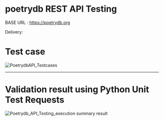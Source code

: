# poetrydb REST API Testing
BASE URL : https://poetrydb.org

Delivery:
# Test case
![PoetrydbAPI_Testcases](https://github.com/Rico-creator1/PoetrydbAPI_testing/assets/55780542/0af22948-9454-464e-9e18-6505be72fdda)

------------------------------------------------------------
# Validation result using Python Unit Test Requests
![Poetrydb_API_Testing_execution summary result](https://github.com/Rico-creator1/PoetrydbAPI_testing/assets/55780542/61ac05b3-3ce1-4981-8375-dc5208b74c24)
